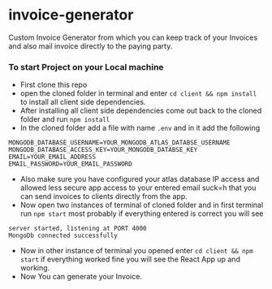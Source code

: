 # invoice-generator
Custom Invoice Generator from which you can keep track of your Invoices and also mail invoice directly to the paying party.

### To start Project on your Local machine
 - First clone this repo
 - open the cloned folder in terminal and enter `cd client && npm install` to install all client side dependencies.
 - After installing all client side dependencies come out back to the cloned folder and run `npm install`
 - In the cloned folder add a file with name `.env` and in it add the following
 ```
MONGODB_DATABASE_USERNAME=YOUR_MONGODB_ATLAS_DATABSE_USERNAME
MONGODB_DATABASE_ACCESS_KEY=YOUR_MONGODB_DATABSE_KEY
EMAIL=YOUR_EMAIL_ADDRESS
EMAIL_PASSWORD=YOUR_EMAIL_PASSWORD
```
 - Also make sure you have configured your atlas database IP access and allowed less secure app access to your entered email suck=h that you can send invoices to clients directly from the app.
 - Now open two instances of terminal of cloned folder and in first terminal run `npm start` most probably if everything entered is correct you will see 
 ```
server started, listening at PORT 4000
MongoDb connected successfully
```
 - Now in other instance of terminal you opened enter `cd client && npm start` if everything worked fine you will see the React App up and working.
 - Now You can generate your Invoice.
